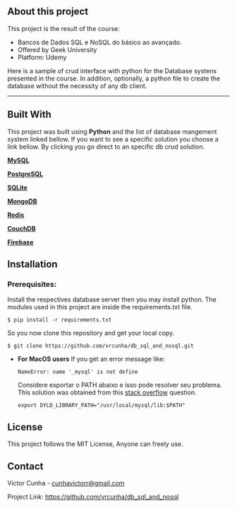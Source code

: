 ## About this project


This project is the result of the course:
- Bancos de Dados SQL e NoSQL do básico ao avançado.
- Offered by Geek University
- Platform: Udemy

Here is a sample of crud interface with python for the Database systens presented in the course. In addition, optionally, a python file to create the database without the necessity of any db client.

----
## Built With
This project was built using __Python__ and the list of database mangement system linked bellow.
If you want to see a specific solution you choose a link bellow. By clicking you go direct to an specific db crud solution.

[**MySQL**](https://github.com/vrcunha/db_sql_and_nosql/tree/main/mysql)

[**PostgreSQL**](https://github.com/vrcunha/db_sql_and_nosql/tree/main/postgresql)

[**SQLite**](https://github.com/vrcunha/db_sql_and_nosql/tree/main/sqlite)

[**MongoDB**](https://github.com/vrcunha/db_sql_and_nosql/tree/main/mongo)

[**Redis**](https://github.com/vrcunha/db_sql_and_nosql/tree/main/redis)

[**CouchDB**](https://github.com/vrcunha/db_sql_and_nosql/tree/main/couch)

[**Firebase**](https://github.com/vrcunha/db_sql_and_nosql/tree/main/firebase)

## Installation
### Prerequisites:
Install the respectives database server then you may install python.
The modules used in this project are inside the requirements.txt file.

 `$ pip install -r requirements.txt`

So you now clone this repository and get your local copy.

 `$ git clone https://github.com/vrcunha/db_sql_and_nosql.git`

- **For MacOS users**
	If you get an error message like:

	`NameError: name '_mysql' is not define`

	Considere exportar o PATH abaixo e isso pode resolver seu problema. This solution was obtained from this [stack overflow](https://stackoverflow.com/a/65869751) question.

	`export DYLD_LIBRARY_PATH="/usr/local/mysql/lib:$PATH"`

## License
This project follows the MIT License, Anyone can freely use.

## Contact

Victor Cunha - cunhavictorr@gmail.com

Project Link: https://github.com/vrcunha/db_sql_and_nosql
